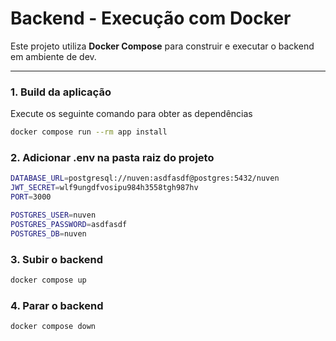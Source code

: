 # Backend - Execução com Docker

Este projeto utiliza **Docker Compose** para construir e executar o backend em ambiente de dev.

---

### 1. Build da aplicação

Execute os seguinte comando para obter as dependências

```bash
docker compose run --rm app install
```
### 2. Adicionar .env na pasta raiz do projeto

```bash
DATABASE_URL=postgresql://nuven:asdfasdf@postgres:5432/nuven
JWT_SECRET=wlf9ungdfvosipu984h3558tgh987hv
PORT=3000

POSTGRES_USER=nuven
POSTGRES_PASSWORD=asdfasdf
POSTGRES_DB=nuven
```

### 3. Subir o backend
```bash
docker compose up
```
### 4. Parar o backend
```bash
docker compose down
```
